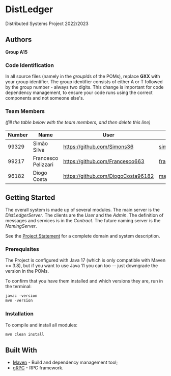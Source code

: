 # DistLedger

Distributed Systems Project 2022/2023

## Authors

**Group A15**

### Code Identification

In all source files (namely in the *groupId*s of the POMs), replace __GXX__ with your group identifier. The group
identifier consists of either A or T followed by the group number - always two digits. This change is important for 
code dependency management, to ensure your code runs using the correct components and not someone else's.

### Team Members

*(fill the table below with the team members, and then delete this line)*

| Number | Name              | User                             | Email                                            |
|--------|-------------------|----------------------------------|--------------------------------------------------|
| 99329  | Simão Silva       | <https://github.com/Simons36>    | <simao.santos.silva@tecnico.ulisboa.pt>          |
| 99217  | Francesco Pelizzari       | <https://github.com/Francesco663>   | <francesco.pelizzarii@tecnico.ulisboa.pt>   |
| 96182  | Diogo Costa      | <https://github.com/DiogoCosta96182> | <mailto:diogoalmeidacosta@tecnico.ulisboa.pt>              |

## Getting Started

The overall system is made up of several modules. The main server is the _DistLedgerServer_. The clients are the _User_ 
and the _Admin_. The definition of messages and services is in the _Contract_. The future naming server
is the _NamingServer_.

See the [Project Statement](https://github.com/tecnico-distsys/DistLedger) for a complete domain and system description.

### Prerequisites

The Project is configured with Java 17 (which is only compatible with Maven >= 3.8), but if you want to use Java 11 you
can too -- just downgrade the version in the POMs.

To confirm that you have them installed and which versions they are, run in the terminal:

```s
javac -version
mvn -version
```

### Installation

To compile and install all modules:

```s
mvn clean install
```

## Built With

* [Maven](https://maven.apache.org/) - Build and dependency management tool;
* [gRPC](https://grpc.io/) - RPC framework.
